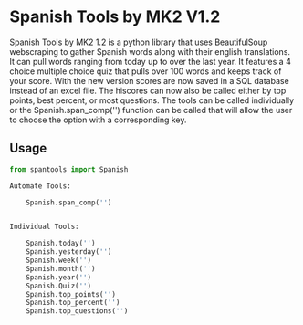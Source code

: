 # Spanish Tools by MK2 V1.2
Spanish Tools by MK2 1.2 is a python library that uses BeautifulSoup webscraping to gather Spanish words along with their english translations.
It can pull words ranging from today up to over the last year.
It features a 4 choice multiple choice quiz that pulls over 100 words and keeps track of your score.
With the new version scores are now saved in a SQL database instead of an excel file.
The hiscores can now also be called either by top points, best percent, or most questions.
The tools can be called individually or the Spanish.span_comp('') function can be called that will allow the user to choose the option with a corresponding key.

## Usage

```python
from spantools import Spanish

Automate Tools:

    Spanish.span_comp('')


Individual Tools:

    Spanish.today('')
    Spanish.yesterday('')
    Spanish.week('')
    Spanish.month('')
    Spanish.year('')
    Spanish.Quiz('')
    Spanish.top_points('')
    Spanish.top_percent('')
    Spanish.top_questions('')
```


